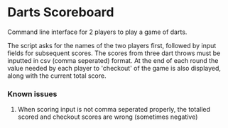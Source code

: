# Darts Scoreboard 

Command line interface for 2 players to play a game of darts. 

The script asks for the names of the two players first, followed by input fields for subsequent scores. The scores from three dart throws must be inputted in csv (comma seperated) format. At the end of each round the value needed by each player to 'checkout' of the game is also displayed, along with the current total score. 

### Known issues 
1. When scoring input is not comma seperated properly, the totalled scored and checkout scores are wrong (sometimes negative) 
